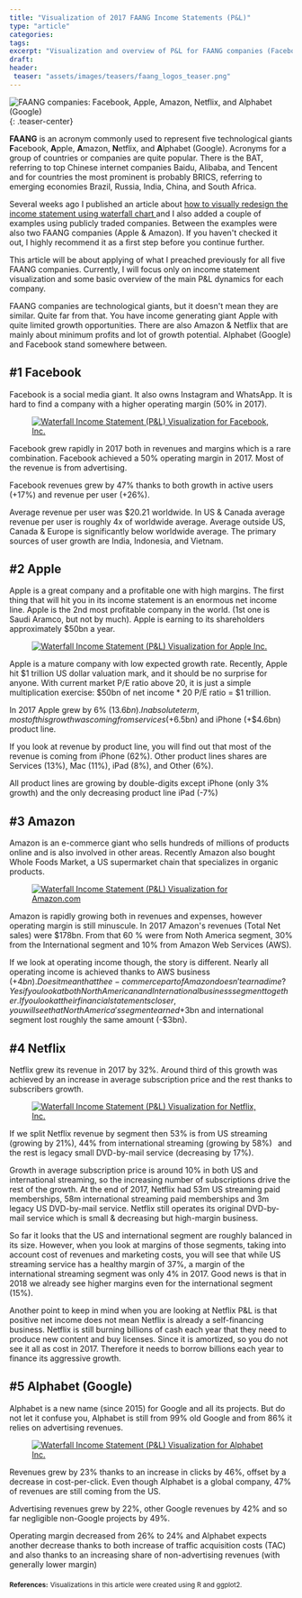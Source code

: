 ```yaml
---
title: "Visualization of 2017 FAANG Income Statements (P&L)"
type: "article"
categories:
tags:
excerpt: "Visualization and overview of P&L for FAANG companies (Facebook, Apple, Amazon, Netflix, and Alphabet/Google) using 2017 annual income statements"
draft:
header: 
 teaser: "assets/images/teasers/faang_logos_teaser.png"
---
```

![FAANG companies: Facebook, Apple, Amazon, Netflix, and Alphabet (Google)](/assets/images/teasers/faang_logos_teaser.png){: .teaser-center}

**FAANG**  is an acronym commonly used to represent five technological giants **F**acebook, **A**pple, **A**mazon, **N**etflix, and **A**lphabet (Google). Acronyms for a group of countries or companies are quite popular. There is the BAT, referring to top Chinese internet companies Baidu, Alibaba, and Tencent and for countries the most prominent is probably BRICS, referring to emerging economies Brazil, Russia, India, China, and South Africa. 

Several weeks ago I published an article about <a href="/how-to-redesign-your-income-statement/">how to visually redesign the income statement using waterfall chart </a> and I also added a couple of examples using publicly traded companies. Between the examples were also two FAANG companies (Apple & Amazon). If you haven't checked it out, I highly recommend it as a first step before you continue further.

This article will be about applying of what I preached previously for all five FAANG companies. Currently, I will focus only on income statement visualization and some basic overview of the main P&L dynamics for each company.

FAANG companies are technological giants, but it doesn't mean they are similar. Quite far from that. You have income generating giant Apple with quite limited growth opportunities. There are also Amazon & Netflix that are mainly about minimum profits and lot of growth potential.  Alphabet (Google) and Facebook stand somewhere between.

## #1 Facebook
Facebook is a social media giant. It also owns Instagram and WhatsApp. It is hard to find a company with a higher operating margin (50% in 2017).

<figure>
    <a href="/assets/images/waterfall_income_statement_2017_fb.png">
        <img src="/assets/images/waterfall_income_statement_2017_fb.png" 
             alt="Waterfall Income Statement (P&L) Visualization for Facebook, Inc.">
    </a>
</figure>

Facebook grew rapidly in 2017 both in revenues and margins which is a rare combination. Facebook achieved a 50% operating margin in 2017. Most of the revenue is from advertising.⠀

Facebook revenues grew by 47% thanks to both growth in active users (+17%) and revenue per user (+26%). ⠀

Average revenue per user was $20.21 worldwide. In US & Canada average revenue per user is roughly 4x of worldwide average. Average outside US, Canada & Europe is significantly below worldwide average. The primary sources of user growth are India, Indonesia, and Vietnam.

## #2 Apple
Apple is a great company and a profitable one with high margins. The first thing that will hit you in its income statement is an enormous net income line. Apple is the 2nd most profitable company in the world. (1st one is Saudi Aramco, but not by much). Apple is earning to its shareholders approximately $50bn a year. 

<figure>
    <a href="/assets/images/waterfall_income_statement_2017_aapl.png">
        <img src="/assets/images/waterfall_income_statement_2017_aapl.png" 
             alt="Waterfall Income Statement (P&L) Visualization for Apple Inc.">
    </a>
</figure>

Apple is a mature company with low expected growth rate. Recently, Apple hit $1 trillion US dollar valuation mark, and it should be no surprise for anyone. With current market P/E ratio above 20, it is just a simple multiplication exercise: $50bn of net income * 20 P/E ratio = $1 trillion. ⠀

In 2017 Apple grew by 6% ($13.6bn). In absolute term, most of this growth was coming from services (+$6.5bn) and iPhone (+$4.6bn) product line. 

If you look at revenue by product line, you will find out that most of the revenue is coming from iPhone (62%). Other product lines shares are Services (13%), Mac (11%), iPad (8%), and Other (6%). 

All product lines are growing by double-digits except iPhone (only 3% growth) and the only decreasing product line iPad (-7%)

## #3 Amazon
Amazon is an e-commerce giant who sells hundreds of millions of products online and is also involved in other areas. Recently Amazon also bought Whole Foods Market, a US supermarket chain that specializes in organic products.

<figure>
    <a href="/assets/images/waterfall_income_statement_2017_amzn.png">
        <img src="/assets/images/waterfall_income_statement_2017_amzn.png" 
             alt="Waterfall Income Statement (P&L) Visualization for Amazon.com">
    </a>
</figure>

Amazon is rapidly growing both in revenues and expenses, however operating margin is still minuscule. In 2017 Amazon's revenues (Total Net sales) were  $178bn. From that 60 % were from Noth America segment, 30% from the International segment and 10% from Amazon Web Services (AWS).

If we look at operating income though, the story is different. Nearly all operating income is achieved thanks to AWS business (+$4bn). Does it mean that the e-commerce part of Amazon doesn't earn a dime? Yes if you look at both North American and International business segment together. If you look at their financial statements closer, you will see that North America's segment earned +$3bn and international segment lost roughly the same amount (-$3bn).

## #4 Netflix
Netflix grew its revenue in 2017 by 32%. Around third of this growth was achieved by an increase in average subscription price and the rest thanks to subscribers growth.

<figure>
    <a href="/assets/images/waterfall_income_statement_2017_nflx.png">
        <img src="/assets/images/waterfall_income_statement_2017_nflx.png" 
             alt="Waterfall Income Statement (P&L) Visualization for Netflix, Inc.">
    </a>
</figure>

If we split Netflix revenue by segment then 53% is from US streaming (growing by 21%), 44% from international streaming (growing by 58%)⠀and the rest is legacy small DVD-by-mail service (decreasing by 17%).

Growth in average subscription price is around 10% in both US and international streaming, so the increasing number of subscriptions drive the rest of the growth. At the end of 2017, Netflix had 53m US streaming paid memberships, 58m international streaming paid memberships and 3m legacy US DVD-by-mail service. Netflix still operates its original DVD-by-mail service which is small & decreasing but high-margin business.⠀

So far it looks that the US and international segment are roughly balanced in its size. However, when you look at margins of those segments, taking into account cost of revenues and marketing costs, you will see that while US streaming service has a healthy margin of 37%, a margin of the international streaming segment was only 4% in 2017. Good news is that in 2018 we already see higher margins even for the international segment (15%).⠀

Another point to keep in mind when you are looking at Netflix P&L is that positive net income does not mean Netflix is already a self-financing business. Netflix is still burning billions of cash each year that they need to produce new content and buy licenses. Since it is amortized, so you do not see it all as cost in 2017. Therefore it needs to borrow billions each year to finance its aggressive growth.⠀

## #5 Alphabet (Google)
Alphabet is a new name (since 2015) for Google and all its projects. But do not let it confuse you, Alphabet is still from 99% old Google and from 86% it relies on advertising revenues.

<figure>
    <a href="/assets/images/waterfall_income_statement_2017_goog.png">
        <img src="/assets/images/waterfall_income_statement_2017_goog.png" 
             alt="Waterfall Income Statement (P&L) Visualization for Alphabet Inc.">
    </a>
</figure>

Revenues grew by 23% thanks to an increase in clicks by 46%, offset by a decrease in cost-per-click. Even though Alphabet is a global company, 47% of revenues are still coming from the US.⠀

Advertising revenues grew by 22%, other Google revenues by 42% and so far negligible non-Google projects by 49%.⠀

Operating margin decreased from 26% to 24% and Alphabet expects another decrease thanks to both increase of traffic acquisition costs (TAC) and also thanks to an increasing share of non-advertising revenues (with generally lower margin)


<sub>**References:**</sub> 
<sub>Visualizations in this article were created using R and ggplot2.</sub>